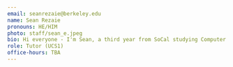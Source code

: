 ```yaml
---
email: seanrezaie@berkeley.edu
name: Sean Rezaie
pronouns: HE/HIM
photo: staff/sean_e.jpeg
bio: Hi everyone - I'm Sean, a third year from SoCal studying Computer Science. I love One Piece, chess, weightlifting, and Data 8.
role: Tutor (UCS1)
office-hours: TBA
---
```


